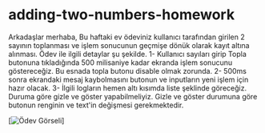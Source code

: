 # adding-two-numbers-homework

Arkadaşlar merhaba,
Bu haftaki ev ödeviniz kullanıcı tarafından girilen 2 sayının toplanması ve işlem sonucunun geçmişe dönük olarak kayıt altına alınması. 
Ödev ile ilgili detaylar şu şekilde.
1- Kullanıcı sayıları girip Topla butonuna tıkladığında 500 milisaniye kadar ekranda işlem sonucunu göstereceğiz. Bu esnada topla butonu disable olmak zorunda.
2- 500ms sonra ekrandaki mesaj kaybolmasını butonun ve inputların yeni işlem için hazır olacak.
3- İlgili logların hemen altı kısımda liste şeklinde göreceğiz. Duruma göre gizle ve göster yapabilmeliyiz. Gizle ve göster durumuna göre butonun renginin ve text'in değişmesi gerekmektedir.

[![Ödev Görseli](https://i.ibb.co/q0W7mmV/ezgif-com-video-to-gif.gif)]
